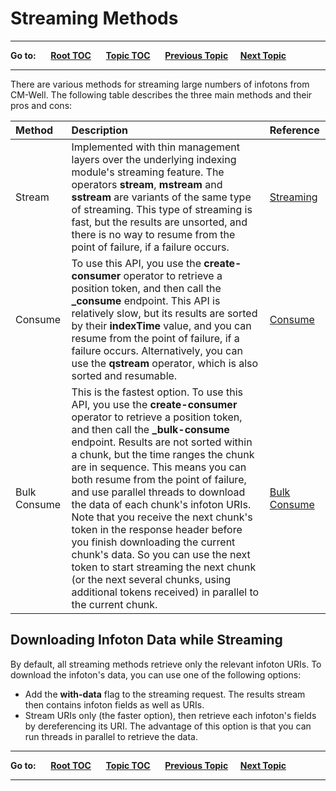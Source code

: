 # Streaming Methods #

----

**Go to:** &nbsp;&nbsp;&nbsp;&nbsp; [**Root TOC**](CM-Well.RootTOC.md) &nbsp;&nbsp;&nbsp;&nbsp; [**Topic TOC**](DevGuide.BestPractices.TOC.md) &nbsp;&nbsp;&nbsp;&nbsp; [**Previous Topic**](DevGuide.BestPractices.ManagingRetries.md)&nbsp;&nbsp;&nbsp;&nbsp; [**Next Topic**](DevGuide.BestPractices.DeletingKnownFieldValues.md)  

----

There are various methods for streaming large numbers of infotons from CM-Well. The following table describes the three main methods and their pros and cons:

Method | Description | Reference
:-------|:-------------|:-----------
Stream | Implemented with thin management layers over the underlying indexing module's streaming feature. The operators **stream**, **mstream** and **sstream** are variants of the same type of streaming. This type of streaming is fast, but the results are unsorted, and there is no way to resume from the point of failure, if a failure occurs. | [Streaming](API.Stream.StreamInfotons.md)
Consume | To use this API, you use the **create-consumer** operator to retrieve a position token, and then call the **_consume** endpoint. This API is relatively slow, but its results are sorted by their **indexTime** value, and you can resume from the point of failure, if a failure occurs. Alternatively, you can use the **qstream** operator, which is also sorted and resumable. | [Consume](API.Stream.ConsumeNextChunk.md)
Bulk Consume | This is the fastest option. To use this API, you use the **create-consumer** operator to retrieve a position token, and then call the **_bulk-consume** endpoint. Results are not sorted within a chunk, but the time ranges the chunk are in sequence. This means you can both resume from the point of failure, and use parallel threads to download the data of each chunk's infoton URIs. Note that you receive the next chunk's token in the response header before you finish downloading the current chunk's data. So you can use the next token to start streaming the next chunk (or the next several chunks, using additional tokens received) in parallel to the current chunk. | [Bulk Consume](API.Stream.ConsumeNextBulk.md) 

## Downloading Infoton Data while Streaming ##

By default, all streaming methods retrieve only the relevant infoton URIs. To download the infoton's data, you can use one of the following options:

* Add the **with-data** flag to the streaming request. The results stream then contains infoton fields as well as URIs.
* Stream URIs only (the faster option), then retrieve each infoton's fields by dereferencing its URI. The advantage of this option is that you can run threads in parallel to retrieve the data.

----

**Go to:** &nbsp;&nbsp;&nbsp;&nbsp; [**Root TOC**](CM-Well.RootTOC.md) &nbsp;&nbsp;&nbsp;&nbsp; [**Topic TOC**](DevGuide.BestPractices.TOC.md) &nbsp;&nbsp;&nbsp;&nbsp; [**Previous Topic**](DevGuide.BestPractices.ManagingRetries.md)&nbsp;&nbsp;&nbsp;&nbsp; [**Next Topic**](DevGuide.BestPractices.DeletingKnownFieldValues.md) 

----